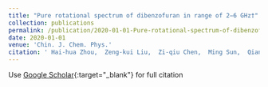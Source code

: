 ```yaml
---
title: "Pure rotational spectrum of dibenzofuran in range of 2−6 GHz†"
collection: publications
permalink: /publication/2020-01-01-Pure-rotational-spectrum-of-dibenzofuran-in-range-of-26-GHz
date: 2020-01-01
venue: 'Chin. J. Chem. Phys.'
citation: ' Hai-hua Zhou,  Zeng-kui Liu,  Zi-qiu Chen,  Ming Sun,  Qian Chen,  Sheng-wen Duan,  Chao Jiao, &quot;Pure rotational spectrum of dibenzofuran in range of 2−6 GHz†.&quot; Chin. J. Chem. Phys., 2020.'
---
```

Use [Google Scholar](https://scholar.google.com/scholar?q=Pure+rotational+spectrum+of+dibenzofuran+in+range+of+2−6+GHz†){:target="_blank"} for full citation